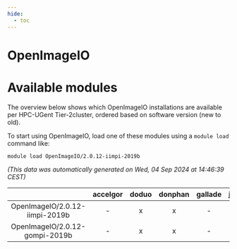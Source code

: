 ```yaml
---
hide:
  - toc
---
```


OpenImageIO
===========

# Available modules


The overview below shows which OpenImageIO installations are available per HPC-UGent Tier-2cluster, ordered based on software version (new to old).

To start using OpenImageIO, load one of these modules using a `module load` command like:

```shell
module load OpenImageIO/2.0.12-iimpi-2019b
```

*(This data was automatically generated on Wed, 04 Sep 2024 at 14:46:39 CEST)*  

| |accelgor|doduo|donphan|gallade|joltik|shinx|skitty|
| :---: | :---: | :---: | :---: | :---: | :---: | :---: | :---: |
|OpenImageIO/2.0.12-iimpi-2019b|-|x|x|-|x|-|x|
|OpenImageIO/2.0.12-gompi-2019b|-|x|x|-|x|-|x|
